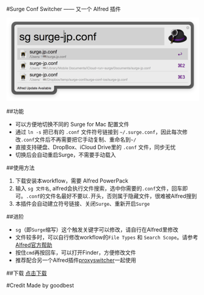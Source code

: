 #Surge Conf Switcher —— 又一个 Alfred 插件

![](demo.png)

##功能
- 可以方便地切换不同的 Surge for Mac 配置文件
- 通过 `ln -s` 把已有的 `.conf` 文件符号链接到 `~/.surge.conf`，因此每次修改`.conf`文件后不再需要把它手动复制、重命名到`~/`
- 直接支持硬盘、DropBox、iCloud Drive里的 `.conf` 文件，同步无忧
- 切换后会自动重启Surge，不需要手动载入


##使用方法
1. 下载安装本workflow，需要 Alfred PowerPack
2. 输入 `sg 文件名`, alfred会执行文件搜索，选中你需要的`.conf`文件，回车即可。`.conf`的文件名最好不要以`.`开头，否则属于隐藏文件，很难被Alfred搜到
3. 本插件会自动建立符号链接、关闭`Surge`、重新开启`Surge`

##进阶
- `sg`（即`Surge`缩写）这个触发关键字可以修改，请自行在Alfred里修改
- 文件较多时，可以自行修改workflow的`File Types` 和 `Search Scope`。请参考[Alfred官方帮助](https://www.alfredapp.com/help/workflows/inputs/file-filter/)
- 按住`cmd`再按回车，可以打开Finder，方便修改文件
- 推荐配合另一个Alfred插件[proxyswitcher](https://github.com/lululau/proxy-switcher-alfred-workflow)一起使用

##下载
[点击下载](https://github.com/goodbest/Alfred_SurgeConf_Switcher/raw/master/SurgeConf_Switcher.alfredworkflow)

#Credit
Made by goodbest